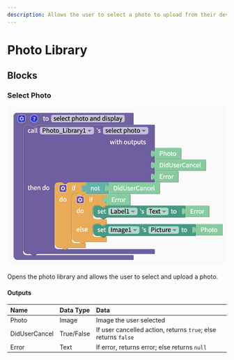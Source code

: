 ```yaml
---
description: Allows the user to select a photo to upload from their device to the app
---
```


# Photo Library

## Blocks

### Select Photo

![](.gitbook/assets/screen-shot-2021-04-19-at-10.28.09-am.png)

Opens the photo library and allows the user to select and upload a photo.

#### Outputs

| Name | Data Type | Data |
| :--- | :--- | :--- |
| Photo | Image | Image the user selected |
| DidUserCancel | True/False | If user cancelled action, returns `true`; else returns `false` |
| Error | Text | If error, returns error; else returns `null` |

